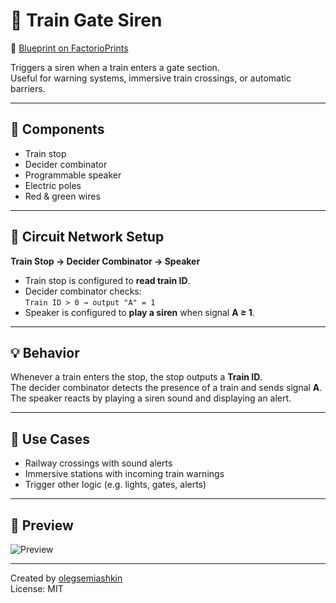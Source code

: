 # 🚨 Train Gate Siren

🔗 [Blueprint on FactorioPrints](https://factorioprints.com/view/-OQ-G6KwzfAPI7D0K3O4)

Triggers a siren when a train enters a gate section.  
Useful for warning systems, immersive train crossings, or automatic barriers.

---

## 🧱 Components
- Train stop  
- Decider combinator  
- Programmable speaker  
- Electric poles  
- Red & green wires

---

## 🔌 Circuit Network Setup

**Train Stop → Decider Combinator → Speaker**

- Train stop is configured to **read train ID**.  
- Decider combinator checks:  
  `Train ID > 0 → output "A" = 1`  
- Speaker is configured to **play a siren** when signal **A ≥ 1**.

---

## 💡 Behavior

Whenever a train enters the stop, the stop outputs a **Train ID**.  
The decider combinator detects the presence of a train and sends signal **A**.  
The speaker reacts by playing a siren sound and displaying an alert.

---

## 🎯 Use Cases

- Railway crossings with sound alerts  
- Immersive stations with incoming train warnings  
- Trigger other logic (e.g. lights, gates, alerts)

---

## 📸 Preview

![Preview](https://i.imgur.com/HEdZl1q.png)

---

Created by [olegsemiashkin](https://github.com/olegsemiashkin)  
License: MIT

